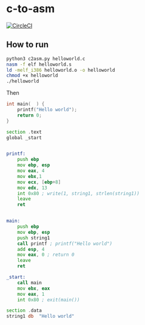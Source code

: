 # c-to-asm

[![CircleCI](https://circleci.com/gh/nerogit/c-to-asm.svg?style=svg)](https://circleci.com/gh/nerogit/c-to-asm)

## How to run
```sh
python3 c2asm.py helloworld.c
nasm -f elf helloworld.s
ld -melf_i386 helloworld.o -o helloworld
chmod +x helloworld
./helloworld
```

Then

```c
int main(  ) {
    printf("Hello world");
    return 0;
}
```



```asm
section .text
global _start


printf:
    push ebp
    mov ebp, esp
    mov eax, 4
    mov ebx,1
    mov ecx, [ebp+8]
    mov edx, 13
    int 0x80 ; write(1, string1, strlen(string1))
    leave
    ret


main:
    push ebp
    mov ebp, esp
    push string1
    call printf ; printf("Hello world")
    add esp, 4
    mov eax, 0 ; return 0
    leave
    ret

_start:
    call main
    mov ebx, eax
    mov eax, 1
    int 0x80 ; exit(main())

section .data
string1	db	"Hello world"

```

